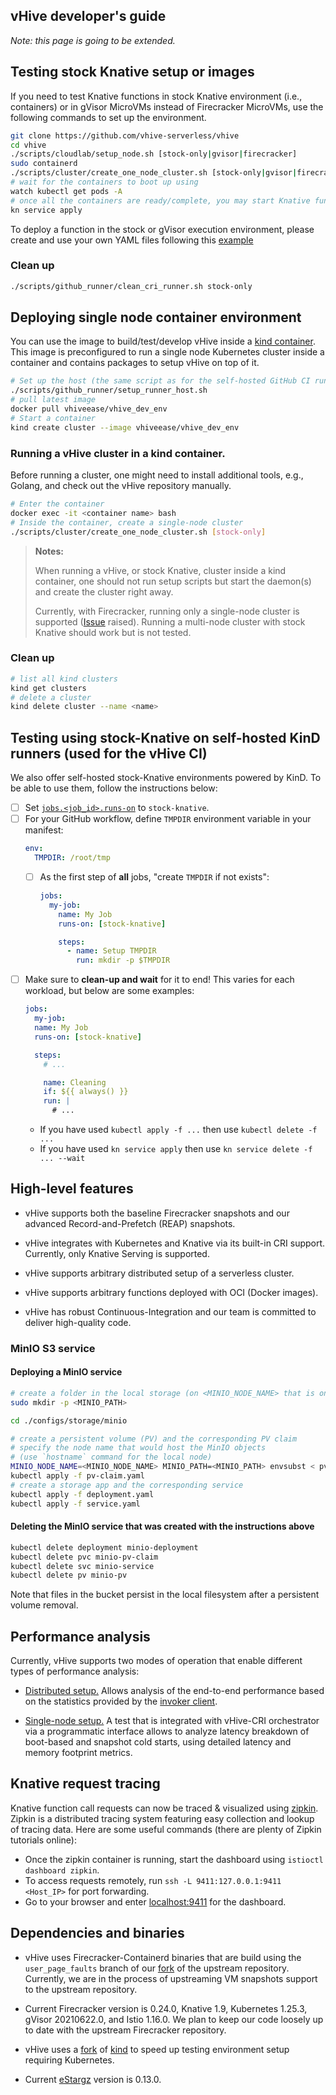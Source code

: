 ## vHive developer's guide

*Note: this page is going to be extended.*

## Testing stock Knative setup or images

If you need to test Knative functions in stock Knative environment (i.e., containers)
or in gVisor MicroVMs instead of Firecracker MicroVMs, use the following commands to set up the environment.

```bash
git clone https://github.com/vhive-serverless/vhive
cd vhive
./scripts/cloudlab/setup_node.sh [stock-only|gvisor|firecracker]
sudo containerd
./scripts/cluster/create_one_node_cluster.sh [stock-only|gvisor|firecracker]
# wait for the containers to boot up using
watch kubectl get pods -A
# once all the containers are ready/complete, you may start Knative functions
kn service apply
```

To deploy a function in the stock or gVisor execution environment, please create and use your own YAML files following this [example](https://github.com/knative/docs/tree/main/code-samples/serving/hello-world/helloworld-python#yaml)

### Clean up
```bash
./scripts/github_runner/clean_cri_runner.sh stock-only
```

## Deploying single node container environment

You can use the image to build/test/develop vHive inside a [kind container](https://github.com/ease-lab/kind).
This image is preconfigured to run a single node Kubernetes cluster
inside a container and contains packages to setup vHive on top of it.

```bash
# Set up the host (the same script as for the self-hosted GitHub CI runner)
./scripts/github_runner/setup_runner_host.sh
# pull latest image
docker pull vhiveease/vhive_dev_env
# Start a container
kind create cluster --image vhiveease/vhive_dev_env
```

### Running a vHive cluster in a kind container.
Before running a cluster, one might need to install additional tools, e.g., Golang,
and check out the vHive repository manually.

```bash
# Enter the container
docker exec -it <container name> bash
# Inside the container, create a single-node cluster
./scripts/cluster/create_one_node_cluster.sh [stock-only]
```
> **Notes:**
>
> When running a vHive, or stock Knative, cluster inside a kind container,
> one should not run setup scripts but start the daemon(s) and create the cluster right away.
>
> Currently, with Firecracker, running only a single-node cluster is supported ([Issue](https://github.com/vhive-serverless/vhive/issues/126) raised).
> Running a multi-node cluster with stock Knative should work but is not tested.

### Clean up

```bash
# list all kind clusters
kind get clusters
# delete a cluster
kind delete cluster --name <name>
```

## Testing using stock-Knative on self-hosted KinD runners (used for the vHive CI)
We also offer self-hosted stock-Knative environments powered by KinD. To be able to use them, follow the instructions below:

- [ ] Set [`jobs.<job_id>.runs-on`](https://docs.github.com/en/actions/reference/workflow-syntax-for-github-actions#jobsjob_idruns-on) to `stock-knative`.
- [ ] For your GitHub workflow, define `TMPDIR` environment variable in your manifest:
    ```yaml
    env:
      TMPDIR: /root/tmp
    ```
    - [ ] As the first step of **all** jobs, "create `TMPDIR` if not exists":
        ```yaml
        jobs:
          my-job:
            name: My Job
            runs-on: [stock-knative]

            steps:
              - name: Setup TMPDIR
                run: mkdir -p $TMPDIR
        ```
- [ ] Make sure to **clean-up and wait** for it to end! This varies for each workload, but below are some examples:
    ```yaml
    jobs:
      my-job:
      name: My Job
      runs-on: [stock-knative]

      steps:
        # ...

        name: Cleaning
        if: ${{ always() }}
        run: |
          # ...
    ```
    - If you have used `kubectl apply -f ...` then use `kubectl delete -f ...`
    - If you have used `kn service apply` then use `kn service delete -f ... --wait`

## High-level features

* vHive supports both the baseline Firecracker snapshots and our advanced
Record-and-Prefetch (REAP) snapshots.

* vHive integrates with Kubernetes and Knative via its built-in CRI support.
Currently, only Knative Serving is supported.

* vHive supports arbitrary distributed setup of a serverless cluster.

* vHive supports arbitrary functions deployed with OCI (Docker images).

* vHive has robust Continuous-Integration and our team is committed to deliver
high-quality code.


### MinIO S3 service

#### Deploying a MinIO service

```bash
# create a folder in the local storage (on <MINIO_NODE_NAME> that is one of the Kubernetes nodes)
sudo mkdir -p <MINIO_PATH>

cd ./configs/storage/minio

# create a persistent volume (PV) and the corresponding PV claim
# specify the node name that would host the MinIO objects
# (use `hostname` command for the local node)
MINIO_NODE_NAME=<MINIO_NODE_NAME> MINIO_PATH=<MINIO_PATH> envsubst < pv.yaml | kubectl apply -f -
kubectl apply -f pv-claim.yaml
# create a storage app and the corresponding service
kubectl apply -f deployment.yaml
kubectl apply -f service.yaml
```

#### Deleting the MinIO service that was created with the instructions above

```bash
kubectl delete deployment minio-deployment
kubectl delete pvc minio-pv-claim
kubectl delete svc minio-service
kubectl delete pv minio-pv
```

Note that files in the bucket persist in the local filesystem after a persistent volume removal.


## Performance analysis

Currently, vHive supports two modes of operation that enable different types
of performance analysis:

* [Distributed setup.](./quickstart_guide.md)
Allows analysis of the end-to-end performance based on the statistics provided by
the [invoker client](../examples/README.md).

* [Single-node setup.](../bench_test.go)
A test that is integrated with vHive-CRI orchestrator via a programmatic interface
allows to analyze latency breakdown of boot-based and snapshot cold starts,
using detailed latency and memory footprint metrics.


## Knative request tracing
Knative function call requests can now be traced & visualized using [zipkin](https://zipkin.io/).
Zipkin is a distributed tracing system featuring easy collection and lookup of tracing data.
Here are some useful commands (there are plenty of Zipkin tutorials online):

* Once the zipkin container is running, start the dashboard using `istioctl dashboard zipkin`.
* To access requests remotely, run `ssh -L 9411:127.0.0.1:9411 <Host_IP>` for port forwarding.
* Go to your browser and enter [localhost:9411](http://localhost:9411) for the dashboard.


## Dependencies and binaries

* vHive uses Firecracker-Containerd binaries that are build using the `user_page_faults` branch
of our [fork](https://github.com/vhive-serverless/firecracker-containerd) of the upstream repository.
Currently, we are in the process of upstreaming VM snapshots support to the upstream repository.

* Current Firecracker version is 0.24.0, Knative 1.9, Kubernetes 1.25.3, gVisor 20210622.0, and Istio 1.16.0.
We plan to keep our code loosely up to date with the upstream Firecracker repository.

* vHive uses a [fork](https://github.com/ease-lab/kind) of [kind](https://github.com/kubernetes-sigs/kind)
to speed up testing environment setup requiring Kubernetes.

* Current [eStargz](https://github.com/containerd/stargz-snapshotter) version is 0.13.0.
